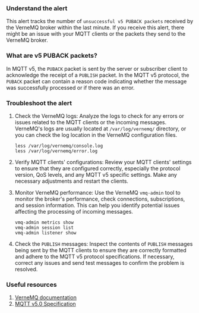 ### Understand the alert

This alert tracks the number of `unsuccessful v5 PUBACK packets` received by the VerneMQ broker within the last minute. If you receive this alert, there might be an issue with your MQTT clients or the packets they send to the VerneMQ broker.

### What are v5 PUBACK packets?

In MQTT v5, the `PUBACK` packet is sent by the server or subscriber client to acknowledge the receipt of a `PUBLISH` packet. In the MQTT v5 protocol, the `PUBACK` packet can contain a reason code indicating whether the message was successfully processed or if there was an error.

### Troubleshoot the alert

1. Check the VerneMQ logs: Analyze the logs to check for any errors or issues related to the MQTT clients or the incoming messages. VerneMQ's logs are usually located at `/var/log/vernemq/` directory, or you can check the log location in the VerneMQ configuration files.

   ```
   less /var/log/vernemq/console.log
   less /var/log/vernemq/error.log
   ```

2. Verify MQTT clients' configurations: Review your MQTT clients' settings to ensure that they are configured correctly, especially the protocol version, QoS levels, and any MQTT v5 specific settings. Make any necessary adjustments and restart the clients.

3. Monitor VerneMQ performance: Use the VerneMQ `vmq-admin` tool to monitor the broker's performance, check connections, subscriptions, and session information. This can help you identify potential issues affecting the processing of incoming messages.

   ```
   vmq-admin metrics show
   vmq-admin session list
   vmq-admin listener show
   ```

4. Check the `PUBLISH` messages: Inspect the contents of `PUBLISH` messages being sent by the MQTT clients to ensure they are correctly formatted and adhere to the MQTT v5 protocol specifications. If necessary, correct any issues and send test messages to confirm the problem is resolved.

### Useful resources

1. [VerneMQ documentation](https://vernemq.com/docs/)
2. [MQTT v5.0 Specification](https://docs.oasis-open.org/mqtt/mqtt/v5.0/os/mqtt-v5.0-os.html)
